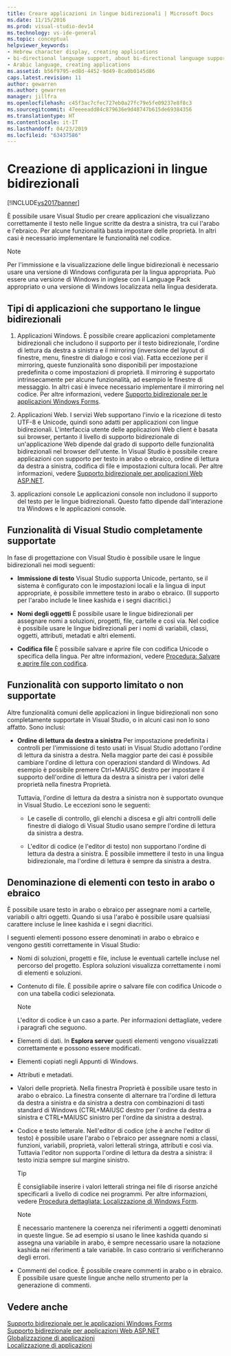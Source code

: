 ```yaml
---
title: Creare applicazioni in lingue bidirezionali | Microsoft Docs
ms.date: 11/15/2016
ms.prod: visual-studio-dev14
ms.technology: vs-ide-general
ms.topic: conceptual
helpviewer_keywords:
- Hebrew character display, creating applications
- bi-directional language support, about bi-directional language support
- Arabic language, creating applications
ms.assetid: b56f9795-ed8d-4452-9d49-8ca0b0145d86
caps.latest.revision: 11
author: gewarren
ms.author: gewarren
manager: jillfra
ms.openlocfilehash: c45f3ac7cfec727eb0a27fc79e5fe09237e8f8c3
ms.sourcegitcommit: 47eeeeadd84c879636e9d48747b615de69384356
ms.translationtype: HT
ms.contentlocale: it-IT
ms.lasthandoff: 04/23/2019
ms.locfileid: "63437586"
---
```

# <a name="creating-applications-in-bi-directional-languages"></a>Creazione di applicazioni in lingue bidirezionali
[!INCLUDE[vs2017banner](../includes/vs2017banner.md)]

È possibile usare Visual Studio per creare applicazioni che visualizzano correttamente il testo nelle lingue scritte da destra a sinistra, tra cui l'arabo e l'ebraico. Per alcune funzionalità basta impostare delle proprietà. In altri casi è necessario implementare le funzionalità nel codice.  
  
> [!NOTE]
> Per l'immissione e la visualizzazione delle lingue bidirezionali è necessario usare una versione di Windows configurata per la lingua appropriata. Può essere una versione di Windows in inglese con il Language Pack appropriato o una versione di Windows localizzata nella lingua desiderata.  
  
## <a name="types-of-application-that-support-bi-directional-languages"></a>Tipi di applicazioni che supportano le lingue bidirezionali  
  
1. Applicazioni Windows. È possibile creare applicazioni completamente bidirezionali che includono il supporto per il testo bidirezionale, l'ordine di lettura da destra a sinistra e il mirroring (inversione del layout di finestre, menu, finestre di dialogo e così via). Fatta eccezione per il mirroring, queste funzionalità sono disponibili per impostazione predefinita o come impostazioni di proprietà. Il mirroring è supportato intrinsecamente per alcune funzionalità, ad esempio le finestre di messaggio. In altri casi è invece necessario implementare il mirroring nel codice. Per altre informazioni, vedere [Supporto bidirezionale per le applicazioni Windows Forms](http://msdn.microsoft.com/library/7b622fa4-f390-4e4d-b624-83a1917cccf2).  
  
2. Applicazioni Web. I servizi Web supportano l'invio e la ricezione di testo UTF-8 e Unicode, quindi sono adatti per applicazioni con lingue bidirezionali. L'interfaccia utente delle applicazioni Web client è basata sui browser, pertanto il livello di supporto bidirezionale di un'applicazione Web dipende dal grado di supporto delle funzionalità bidirezionali nel browser dell'utente. In Visual Studio è possibile creare applicazioni con supporto per testo in arabo o ebraico, ordine di lettura da destra a sinistra, codifica di file e impostazioni cultura locali. Per altre informazioni, vedere [Supporto bidirezionale per applicazioni Web ASP.NET](http://msdn.microsoft.com/library/5576f9b1-9b86-41ef-8354-092d366bcd03).  
  
3. applicazioni console Le applicazioni console non includono il supporto del testo per le lingue bidirezionali. Questo fatto dipende dall'interazione tra Windows e le applicazioni console.  
  
## <a name="visual-studio-features-that-are-fully-supported"></a>Funzionalità di Visual Studio completamente supportate  
 In fase di progettazione con Visual Studio è possibile usare le lingue bidirezionali nei modi seguenti:  
  
- **Immissione di testo** Visual Studio supporta Unicode, pertanto, se il sistema è configurato con le impostazioni locali e la lingua di input appropriate, è possibile immettere testo in arabo o ebraico. (Il supporto per l'arabo include le linee kashida e i segni diacritici.)  
  
- **Nomi degli oggetti** È possibile usare le lingue bidirezionali per assegnare nomi a soluzioni, progetti, file, cartelle e così via. Nel codice è possibile usare le lingue bidirezionali per i nomi di variabili, classi, oggetti, attributi, metadati e altri elementi.  
  
- **Codifica file** È possibile salvare e aprire file con codifica Unicode o specifica della lingua. Per altre informazioni, vedere [Procedura: Salvare e aprire file con codifica](../ide/how-to-save-and-open-files-with-encoding.md).  
  
## <a name="features-with-limited-or-no-support"></a>Funzionalità con supporto limitato o non supportate  
 Altre funzionalità comuni delle applicazioni in lingue bidirezionali non sono completamente supportate in Visual Studio, o in alcuni casi non lo sono affatto. Sono inclusi:  
  
- **Ordine di lettura da destra a sinistra** Per impostazione predefinita i controlli per l'immissione di testo usati in Visual Studio adottano l'ordine di lettura da sinistra a destra. Nella maggior parte dei casi è possibile cambiare l'ordine di lettura con operazioni standard di Windows. Ad esempio è possibile premere Ctrl+MAIUSC destro per impostare il supporto dell'ordine di lettura da destra a sinistra per i valori delle proprietà nella finestra Proprietà.  
  
     Tuttavia, l'ordine di lettura da destra a sinistra non è supportato ovunque in Visual Studio. Le eccezioni sono le seguenti:  
  
    - Le caselle di controllo, gli elenchi a discesa e gli altri controlli delle finestre di dialogo di Visual Studio usano sempre l'ordine di lettura da sinistra a destra.  
  
    - L'editor di codice (e l'editor di testo) non supportano l'ordine di lettura da destra a sinistra. È possibile immettere il testo in una lingua bidirezionale, ma l'ordine di lettura è sempre da sinistra a destra.  
  
## <a name="naming-things-using-arabic-or-hebrew-text"></a>Denominazione di elementi con testo in arabo o ebraico  
 È possibile usare testo in arabo o ebraico per assegnare nomi a cartelle, variabili o altri oggetti. Quando si usa l'arabo è possibile usare qualsiasi carattere incluse le linee kashida e i segni diacritici.  
  
 I seguenti elementi possono essere denominati in arabo o ebraico e vengono gestiti correttamente in Visual Studio:  
  
- Nomi di soluzioni, progetti e file, incluse le eventuali cartelle incluse nel percorso del progetto. Esplora soluzioni visualizza correttamente i nomi di elementi e soluzioni.  
  
- Contenuto di file. È possibile aprire o salvare file con codifica Unicode o con una tabella codici selezionata.  
  
    > [!NOTE]
    > L'editor di codice è un caso a parte. Per informazioni dettagliate, vedere i paragrafi che seguono.  
  
- Elementi di dati. In **Esplora server** questi elementi vengono visualizzati correttamente e possono essere modificati.  
  
- Elementi copiati negli Appunti di Windows.  
  
- Attributi e metadati.  
  
- Valori delle proprietà. Nella finestra Proprietà è possibile usare testo in arabo o ebraico. La finestra consente di alternare tra l'ordine di lettura da destra a sinistra e da sinistra a destra con combinazioni di tasti standard di Windows (CTRL+MAIUSC destro per l'ordine da destra a sinistra e CTRL+MAIUSC sinistro per l'ordine da sinistra a destra).  
  
- Codice e testo letterale. Nell'editor di codice (che è anche l'editor di testo) è possibile usare l'arabo o l'ebraico per assegnare nomi a classi, funzioni, variabili, proprietà, valori letterali stringa, attributi e così via. Tuttavia l'editor non supporta l'ordine di lettura da destra a sinistra: il testo inizia sempre sul margine sinistro.  
  
    > [!TIP]
    > È consigliabile inserire i valori letterali stringa nei file di risorse anziché specificarli a livello di codice nei programmi. Per altre informazioni, vedere [Procedura dettagliata: Localizzazione di Windows Form](http://msdn.microsoft.com/9a96220d-a19b-4de0-9f48-01e5d82679e5).  
  
    > [!NOTE]
    > È necessario mantenere la coerenza nei riferimenti a oggetti denominati in queste lingue. Se ad esempio si usano le linee kashida quando si assegna una variabile in arabo, è sempre necessario usare la notazione kashida nei riferimenti a tale variabile. In caso contrario si verificheranno degli errori.  
  
- Commenti del codice. È possibile creare commenti in arabo o in ebraico. È possibile usare queste lingue anche nello strumento per la generazione di commenti.  
  
## <a name="see-also"></a>Vedere anche  
 [Supporto bidirezionale per le applicazioni Windows Forms](http://msdn.microsoft.com/library/7b622fa4-f390-4e4d-b624-83a1917cccf2)   
 [Supporto bidirezionale per applicazioni Web ASP.NET](http://msdn.microsoft.com/library/5576f9b1-9b86-41ef-8354-092d366bcd03)   
 [Globalizzazione di applicazioni](../ide/globalizing-applications.md)   
 [Localizzazione di applicazioni](../ide/localizing-applications.md)
